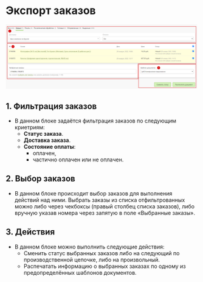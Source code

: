 # Экспорт заказов

![](../_media/order/order41.png ':size=70%')
## 1. Фильтрация заказов
* В данном блоке задаётся фильтрация заказов по следующим криетриям:
    * **Статус заказа**.
    * **Доставка заказа**.
    * **Состояние оплаты**:
        + оплачен,
        + частично оплачен или не оплачен.

## 2. Выбор заказов
* В данном блоке происходит выбор заказов для выполнения действий над ними. Выбрать заказы из списка отфильтрованных можно либо через чекбоксы (правый столбец списка заказов), либо вручную указав номера через запятую в поле «Выбранные заказы».

## 3. Действия
* В данном блоке можно выполнить следующие действия:
    + Сменить статус выбранных заказов либо на следующий по производственной цепочке, либо на произвольный.
    + Распечатать информацию о выбранных заказах по одному из предопределённых шаблонов документов.
